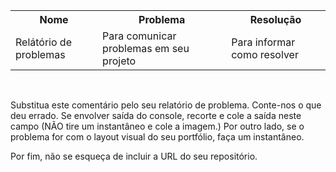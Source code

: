<table>
  <tr>
    <th style="text-align: center">Nome</th>
    <th style="text-align: center">Problema</th>
    <th style="text-align: center">Resolução</th>
  </tr>
  <tr>
    <td>Relátório de problemas</td>
    <td>Para comunicar problemas em seu projeto</td>
    <td>Para informar como resolver</td>
  </tr>
</table>

<br>

Substitua este comentário pelo seu relatório de problema. Conte-nos o que deu errado.
Se envolver saída do console, recorte e cole a saída neste campo (NÃO tire um instantâneo e cole a imagem.)
Por outro lado, se o problema for com o layout visual do seu portfólio, faça um instantâneo.

Por fim, não se esqueça de incluir a URL do seu repositório.
